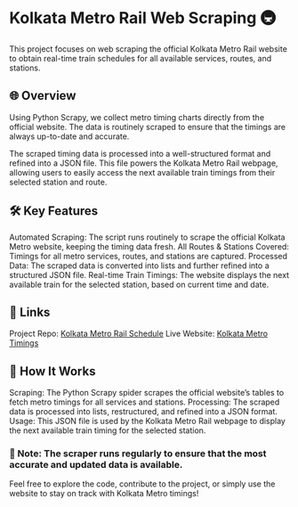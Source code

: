 # Kolkata Metro Rail Web Scraping 🚇
This project focuses on web scraping the official Kolkata Metro Rail website to obtain real-time train schedules for all available services, routes, and stations.

## 🌐 Overview
Using Python Scrapy, we collect metro timing charts directly from the official website. The data is routinely scraped to ensure that the timings are always up-to-date and accurate.

The scraped timing data is processed into a well-structured format and refined into a JSON file. This file powers the Kolkata Metro Rail webpage, allowing users to easily access the next available train timings from their selected station and route.

## 🛠️ Key Features
Automated Scraping: The script runs routinely to scrape the official Kolkata Metro website, keeping the timing data fresh.
All Routes & Stations Covered: Timings for all metro services, routes, and stations are captured.
Processed Data: The scraped data is converted into lists and further refined into a structured JSON file.
Real-time Train Timings: The website displays the next available train for the selected station, based on current time and date.

## 🚀 Links                      
Project Repo: [Kolkata Metro Rail Schedule](https://github.com/nishitnagpal/KolkataMetroTimings)
Live Website: [Kolkata Metro Timings](https://kolkata-metro-timings.vercel.app/)

## 🤖 How It Works
Scraping: The Python Scrapy spider scrapes the official website’s tables to fetch metro timings for all services and stations.
Processing: The scraped data is processed into lists, restructured, and refined into a JSON format.
Usage: This JSON file is used by the Kolkata Metro Rail webpage to display the next available train timing for the selected station.

### 🚨 Note: The scraper runs regularly to ensure that the most accurate and updated data is available.

Feel free to explore the code, contribute to the project, or simply use the website to stay on track with Kolkata Metro timings!
